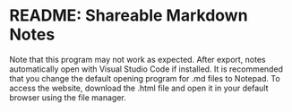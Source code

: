 # README: Shareable Markdown Notes
Note that this program may not work as expected. After export, notes automatically open with Visual Studio Code if installed. It is recommended that you change the default opening program for .md files to Notepad. To access the website, download the .html file and open it in your default browser using the file manager.
